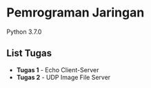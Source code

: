 # Pemrograman Jaringan
Python 3.7.0

## List Tugas
- **Tugas 1** - Echo Client-Server  
- **Tugas 2** - UDP Image File Server
